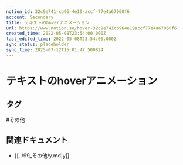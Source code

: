 ```yaml
---
notion_id: 32c9e741-cb96-4e19-accf-77e4a67060f6
account: Secondary
title: テキストのhoverアニメーション
url: https://www.notion.so/hover-32c9e741cb964e19accf77e4a67060f6
created_time: 2022-05-08T23:54:00.000Z
last_edited_time: 2022-05-08T23:54:00.000Z
sync_status: placeholder
sync_time: 2025-07-12T15:01:47.500824
---
```

# テキストのhoverアニメーション


## タグ

#その他 

## 関連ドキュメント

- [[../99_その他/y.md|y]]
